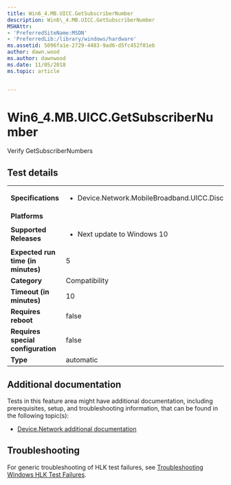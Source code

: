 ```yaml
---
title: Win6_4.MB.UICC.GetSubscriberNumber
description: Win6\_4.MB.UICC.GetSubscriberNumber
MSHAttr:
- 'PreferredSiteName:MSDN'
- 'PreferredLib:/library/windows/hardware'
ms.assetid: 5096fa1e-2729-4483-9ad6-d5fc452f81eb
author: dawn.wood
ms.author: dawnwood
ms.date: 11/05/2018
ms.topic: article


---
```


# Win6_4.MB.UICC.GetSubscriberNumber


Verify GetSubscriberNumbers

## Test details

|||
|---|---|
| **Specifications**  | <ul><li>Device.Network.MobileBroadband.UICC.Discretional</li></ul> |  
| **Platforms**   | <ul></ul> |
| **Supported Releases** | <ul><li>Next update to Windows 10</li></ul> |
|**Expected run time (in minutes)**| 5 |
|**Category**| Compatibility |
|**Timeout (in minutes)**| 10 |
|**Requires reboot**| false |
|**Requires special configuration**| false |
|**Type**| automatic |



## <span id="Additional_documentation"></span><span id="additional_documentation"></span><span id="ADDITIONAL_DOCUMENTATION"></span>Additional documentation


Tests in this feature area might have additional documentation, including prerequisites, setup, and troubleshooting information, that can be found in the following topic(s):

-   [Device.Network additional documentation](device-network-additional-documentation.md)

## <span id="Troubleshooting"></span><span id="troubleshooting"></span><span id="TROUBLESHOOTING"></span>Troubleshooting


For generic troubleshooting of HLK test failures, see [Troubleshooting Windows HLK Test Failures](../user/troubleshooting-windows-hlk-test-failures.md).










